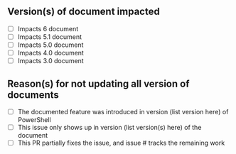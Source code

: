 <!--
If this doc issue is for content OUTSIDE of /reference folder (such as DSC, WMF etc.), there is no need to fill this template. Please delete the template before submitting the PR.

If this doc issue is for content UNDER /reference folder, please fill out this template:
-->
Version(s) of document impacted
------------------------------
- [ ] Impacts 6 document
- [ ] Impacts 5.1 document
- [ ] Impacts 5.0 document
- [ ] Impacts 4.0 document
- [ ] Impacts 3.0 document

<!--
If the PR is fixing only a subset of document version(s), please explain why by picking appropriate items in the list below
If the PR is fixing all the document version(s), please delete the list/options below
-->
Reason(s) for not updating all version of documents
--------------------------------------------------
- [ ] The documented feature was introduced in version (list version here) of PowerShell
- [ ] This issue only shows up in version (list version(s) here) of the document
- [ ] This PR partially fixes the issue, and issue #<insert here> tracks the remaining work
